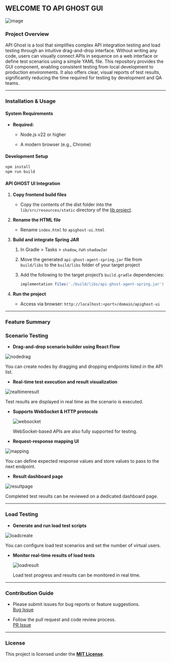 ## WELCOME TO API GHOST GUI

![image](https://github.com/user-attachments/assets/b219c6f9-cb2f-42d0-8c66-d68f21757f6d)


### Project Overview

API Ghost is a tool that simplifies complex API integration testing and load testing through an intuitive drag-and-drop interface.
Without writing any code, users can visually connect APIs in sequence on a web interface or define test scenarios using a simple YAML file.
This repository provides the GUI component, enabling consistent testing from local development to production environments.
It also offers clear, visual reports of test results, significantly reducing the time required for testing by development and QA teams.

---

### Installation & Usage

#### System Requirements

- **Required:**
    
    - Node.js v22 or higher
        
    - A modern browser (e.g., Chrome)
        

#### Development Setup

```bash
npm install
npm run build
```

#### API GHOST UI Integration

1. **Copy frontend build files**
    
    - Copy the contents of the dist folder into the `lib/src/resources/static` directory of the [lib project](https://github.com/api-ghost/api-ghost-agent-spring).
        
2. **Rename the HTML file**
    
    - Rename `index.html` to `apighost-ui.html`
        
3. **Build and integrate Spring JAR**
    
    1. In Gradle > Tasks > `shadow`, run `shadowJar`
        
    2. Move the generated `api-ghost-agent-spring.jar` file from `build/libs` to the `build/libs` folder of your target project
        
    3. Add the following to the target project’s `build.gradle` dependencies:
        
        ```groovy
        implementation files('./build/libs/api-ghost-agent-spring.jar')
        ```
        
4. **Run the project**
    
    - Access via browser: `http://localhost:<port>/domain/apighost-ui`
        

---

### Feature Summary

### Scenario Testing

* **Drag-and-drop scenario builder using React Flow**

![nodedrag](https://github.com/user-attachments/assets/3cd89531-236e-46f0-857a-c26412507df8)


  You can create nodes by dragging and dropping endpoints listed in the API list.

* **Real-time test execution and result visualization**

![realtimeresult](https://github.com/user-attachments/assets/1e52d1df-b325-40e4-ad22-7a87b41de45d)


  Test results are displayed in real time as the scenario is executed.

* **Supports WebSocket & HTTP protocols**

  ![websocket](https://github.com/user-attachments/assets/eb587765-ffe6-4828-8e45-6694d66e6b78)

  WebSocket-based APIs are also fully supported for testing.

* **Request-response mapping UI**

![mapping](https://github.com/user-attachments/assets/200a1d30-3375-43f4-8cfb-b2c437aae95c)


  You can define expected response values and store values to pass to the next endpoint.

* **Result dashboard page**

![resultpage](https://github.com/user-attachments/assets/23b4d984-59e6-4720-9768-fbcd47430a25)


  Completed test results can be reviewed on a dedicated dashboard page.

---

### Load Testing

* **Generate and run load test scripts**

![loadcreate](https://github.com/user-attachments/assets/c42a7c9f-8b17-4333-b19e-8604eb1269b2)


  You can configure load test scenarios and set the number of virtual users.

* **Monitor real-time results of load tests**

  ![loadresult](https://github.com/user-attachments/assets/1c541b44-4929-4276-a66f-d6c526db912a)


  Load test progress and results can be monitored in real time.

    

---

### Contribution Guide

- Please submit issues for bug reports or feature suggestions.  
    [Bug Issue](https://github.com/api-ghost/api-ghost-ui/issues)
    
- Follow the pull request and code review process.  
    [PR Issue](https://github.com/api-ghost/api-ghost-ui/pulls)
    

---

###  License

This project is licensed under the **[MIT License](https://github.com/cod0216/api-ghost-ui/blob/main/LICENSE)**.
